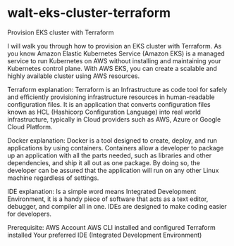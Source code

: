 # walt-eks-cluster-terraform
Provision EKS cluster with Terraform

I will walk you through how to provision an EKS cluster with Terraform. As you know Amazon Elastic Kubernetes Service (Amazon EKS) is a managed service to run Kubernetes on AWS without installing and maintaining your Kubernetes control plane. With AWS EKS, you can create a scalable and highly available cluster using AWS resources.

Terraform explanation:
Terraform is an Infrastructure as code tool for safely and efficiently provisioning infrastructure resources in human-readable configuration files. It is an application that converts configuration files known as HCL (Hashicorp Configuration Language) into real world infrastructure, typically in Cloud providers such as AWS, Azure or Google Cloud Platform.

Docker explanation:
Docker is a tool designed to create, deploy, and run applications by using containers. Containers allow a developer to package up an application with all the parts needed, such as libraries and other dependencies, and ship it all out as one package. By doing so, the developer can be assured that the application will run on any other Linux machine regardless of settings.

IDE explanation:
Is a simple word means Integrated Development Environment, it is a handy piece of software that acts as a text editor, debugger, and compiler all in one. IDEs are designed to make coding easier for developers.

Prerequisite:
AWS Account
AWS CLI installed and configured
Terraform installed
Your preferred IDE (Integrated Development Environment)
